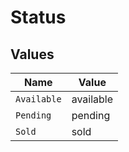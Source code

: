 # Status


## Values

| Name        | Value       |
| ----------- | ----------- |
| `Available` | available   |
| `Pending`   | pending     |
| `Sold`      | sold        |